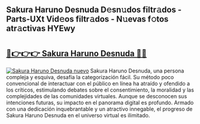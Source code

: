 ## Sakura Haruno Desnuda D𝚎sn𝚞dos filtr𝚊dos - Parts-UXt Vid𝚎os filtr𝚊dos - N𝚞evas f𝚘tos atr𝚊ctivas HYEwy

# <h2><a href="http://mb90c8.tromn.icu/?c=Sakura+Haruno+Desnuda">🔗👉👉👉 Sakura Haruno Desnuda 🔗🔗</a></h2>

[![Sakura Haruno Desnuda nuevo](https://i.imgur.com/pEAQMta.gif)](http://mb90c8.tromn.icu/?c=Sakura+Haruno+Desnuda)
Sakura Haruno Desnuda, una persona compleja y esquiva, desafía la categorización fácil. Su método poco convencional de interactuar con el público en línea ha atraído y ofendido a los críticos, estimulando debates sobre el consentimiento, la moralidad y las complejidades de las comunidades virtuales. Aunque se desconocen sus intenciones futuras, su impacto en el panorama digital es profundo. Armado con una dedicación inquebrantable y un atractivo innegable, el progreso de Sakura Haruno Desnuda en el universo virtual es ilimitado.
